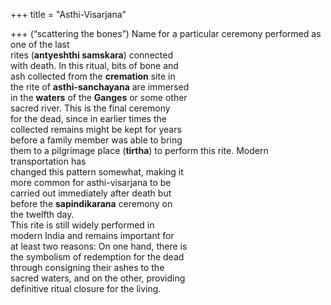 +++
title = "Asthi-Visarjana"

+++
(“scattering the bones”) Name for a particular ceremony performed as one of the last  
rites (**antyeshthi samskara**) connected  
with death. In this ritual, bits of bone and  
ash collected from the **cremation** site in  
the rite of **asthi-sanchayana** are immersed  
in the **waters** of the **Ganges** or some other  
sacred river. This is the final ceremony  
for the dead, since in earlier times the  
collected remains might be kept for years  
before a family member was able to bring  
them to a pilgrimage place (**tirtha**) to perform this rite. Modern transportation has  
changed this pattern somewhat, making it  
more common for asthi-visarjana to be  
carried out immediately after death but  
before the **sapindikarana** ceremony on  
the twelfth day.  
This rite is still widely performed in  
modern India and remains important for  
at least two reasons: On one hand, there is  
the symbolism of redemption for the dead  
through consigning their ashes to the  
sacred waters, and on the other, providing  
definitive ritual closure for the living.